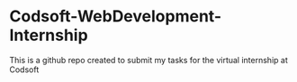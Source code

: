# Codsoft-WebDevelopment-Internship
This is a github repo created to submit my tasks for the virtual internship at Codsoft

